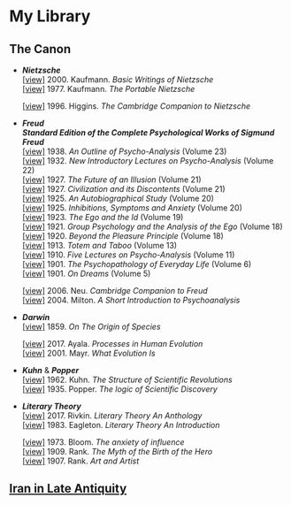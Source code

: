 # My Library

## The Canon

   * **_Nietzsche_**  
     [[view]](https://www.penguinrandomhouse.com/books/121929/basic-writings-of-nietzsche-by-friedrich-nietzsche/) 2000. Kaufmann. _Basic Writings of Nietzsche_  
     [[view]](https://www.penguinrandomhouse.com/books/321142/the-portable-nietzsche-by-friedrich-nietzsche/) 1977. Kaufmann. _The Portable Nietzsche_  
   
     [[view]](https://www.cambridge.org/core/books/cambridge-companion-to-nietzsche/0553746BCDFB36BBAD3CC80CE520A089) 1996. Higgins. _The Cambridge Companion to Nietzsche_  
   
   * **_Freud_**  
     **_Standard Edition of the Complete Psychological Works of Sigmund Freud_**  
     [[view]](https://wwnorton.com/books/9780393001518) 1938. _An Outline of Psycho-Analysis_ (Volume 23)  
     [[view]](https://wwnorton.com/books/9780393007435) 1932. _New Introductory Lectures on Psycho-Analysis_ (Volume 22)  
     [[view]](https://wwnorton.com/books/9780393008319) 1927. _The Future of an Illusion_ (Volume 21)  
     [[view]](https://wwnorton.com/books/9780393617092) 1927. _Civilization and its Discontents_ (Volume 21)  
     [[view]](https://wwnorton.com/books/9780393001464) 1925. _An Autobiographical Study_ (Volume 20)  
     [[view]](https://wwnorton.com/books/9780393008746) 1925. _Inhibitions, Symptoms and Anxiety_ (Volume 20)  
     [[view]](https://wwnorton.com/books/9780393001426) 1923. _The Ego and the Id_ (Volume 19)  
     [[view]](https://wwnorton.com/books/9780393007701) 1921. _Group Psychology and the Analysis of the Ego_ (Volume 18)  
     [[view]](https://wwnorton.com/books/9780393007695) 1920. _Beyond the Pleasure Principle_ (Volume 18)  
     [[view]](https://wwnorton.com/books/9780393001433) 1913. _Totem and Taboo_ (Volume 13)  
     [[view]](https://wwnorton.com/books/9780393008470) 1910. _Five Lectures on Psycho-Analysis_ (Volume 11)  
     [[view]](https://wwnorton.com/books/9780393006117) 1901. _The Psychopathology of Everyday Life_ (Volume 6)  
     [[view]](https://wwnorton.com/books/9780393001440) 1901. _On Dreams_ (Volume 5)  
   
     [[view]](https://www.cambridge.org/core/books/cambridge-companion-to-freud/6DAB1CECC153D1E4D5F0B56ECAB900C5) 2006. Neu. _Cambridge Companion to Freud_  
     [[view]](https://sk.sagepub.com/books/a-short-introduction-to-psychoanalysis-2e) 2004. Milton. _A Short Introduction to Psychoanalysis_  
     
   * **_Darwin_**  
     [[view]](https://oxfordworldsclassics.com/display/10.1093/owc/9780199219223.001.0001/isbn-9780199219223) 1859. _On The Origin of Species_  

     [[view]](https://global.oup.com/academic/product/processes-in-human-evolution-9780198739913?q=Camilo%20J.%20Cela-Conde&lang=en&cc=us) 2017. Ayala. _Processes in Human Evolution_  
     [[view]](https://www.hachettebookgroup.com/titles/ernst-mayr/what-evolution-is/9780465044269/?lens=basic-books) 2001. Mayr. _What Evolution Is_  

   * **_Kuhn_** & **_Popper_**  
     [[view]](https://press.uchicago.edu/ucp/books/book/chicago/S/bo13179781.html) 1962. Kuhn. _The Structure of Scientific Revolutions_  
     [[view]](https://www.routledge.com/The-Logic-of-Scientific-Discovery/Popper-Popper/p/book/9780415278447#) 1935. Popper. _The logic of Scientific Discovery_  

   * **_Literary Theory_**  
     [[view]](https://www.wiley.com/en-us/Literary+Theory%3A+An+Anthology%2C+3rd+Edition-p-9781118707852) 2017. Rivkin. _Literary Theory An Anthology_  
     [[view]](https://www.upress.umn.edu/book-division/books/literary-theory) 1983. Eagleton. _Literary Theory An Introduction_  

     [[view]](https://english.yale.edu/publications/anxiety-influence-theory-poetry) 1973. Bloom. _The anxiety of influence_  
     [[view]](https://www.press.jhu.edu/books/title/3380/myth-birth-hero) 1909. Rank. _The Myth of the Birth of the Hero_  
     [[view]](https://wwnorton.com/books/9780393305746) 1907. Rank. _Art and Artist_  

## [Iran in Late Antiquity](lrhi.md)  

